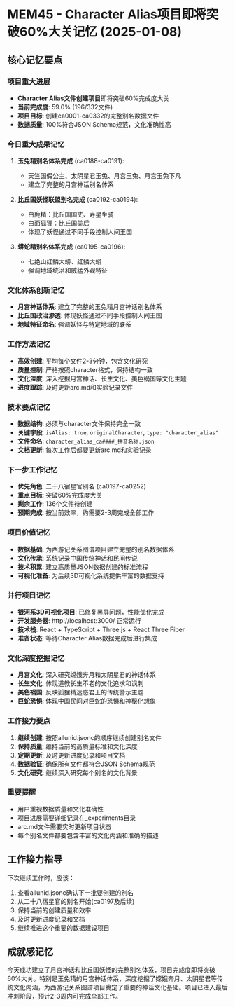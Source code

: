 # MEM45 - Character Alias项目即将突破60%大关记忆 (2025-01-08)

## 核心记忆要点

### 项目重大进展
- **Character Alias文件创建项目**即将突破60%完成度大关
- **当前完成度**: 59.0% (196/332文件)
- **项目目标**: 创建ca0001-ca0332的完整别名数据文件
- **数据质量**: 100%符合JSON Schema规范，文化准确性高

### 今日重大成果记忆
1. **玉兔精别名体系完成** (ca0188-ca0191):
   - 天竺国假公主、太阴星君玉兔、月宫玉兔、月宫玉兔下凡
   - 建立了完整的月宫神话别名体系

2. **比丘国妖怪联盟别名完成** (ca0192-ca0194):
   - 白鹿精：比丘国国丈、寿星坐骑
   - 白面狐狸：比丘国美后
   - 体现了妖怪通过不同手段控制人间王国

3. **蟒蛇精别名体系完成** (ca0195-ca0196):
   - 七绝山红鳞大蟒、红鳞大蟒
   - 强调地域统治和威猛外观特征

### 文化体系创新记忆
- **月宫神话体系**: 建立了完整的玉兔精月宫神话别名体系
- **比丘国政治渗透**: 体现妖怪通过不同手段控制人间王国
- **地域特征命名**: 强调妖怪与特定地域的联系

### 工作方法记忆
- **高效创建**: 平均每个文件2-3分钟，包含文化研究
- **质量控制**: 严格按照character格式，保持结构一致
- **文化深度**: 深入挖掘月宫神话、长生文化、美色祸国等文化主题
- **进度跟踪**: 及时更新arc.md和实验记录文件

### 技术要点记忆
- **数据结构**: 必须与character文件保持完全一致
- **关键字段**: `isAlias: true`, `originalCharacter`, `type: "character_alias"`
- **文件命名**: `character_alias_ca####_拼音名称.json`
- **文档更新**: 每次工作后都要更新arc.md和实验记录

### 下一步工作记忆
- **优先角色**: 二十八宿星官别名 (ca0197-ca0252)
- **重点目标**: 突破60%完成度大关
- **剩余工作**: 136个文件待创建
- **预期完成**: 按当前效率，约需要2-3周完成全部工作

### 项目价值记忆
- **数据基础**: 为西游记关系图谱项目建立完整的别名数据体系
- **文化传承**: 系统记录中国传统神话和民间传说
- **技术积累**: 建立高质量JSON数据创建的标准流程
- **可视化准备**: 为后续3D可视化系统提供丰富的数据支持

### 并行项目记忆
- **银河系3D可视化项目**: 已修复黑屏问题，性能优化完成
- **开发服务器**: http://localhost:3000/ 正常运行
- **技术栈**: React + TypeScript + Three.js + React Three Fiber
- **准备状态**: 等待Character Alias数据完成后进行集成

### 文化深度挖掘记忆
- **月宫文化**: 深入研究嫦娥奔月和太阴星君的神话体系
- **长生文化**: 体现道教长生不老的文化追求和讽刺
- **美色祸国**: 反映狐狸精迷惑君王的传统警示主题
- **巨蛇恐惧**: 体现中国民间对巨蛇的恐惧和神秘化想象

### 工作接力要点
1. **继续创建**: 按照allunid.jsonc的顺序继续创建别名文件
2. **保持质量**: 维持当前的高质量标准和文化深度
3. **定期更新**: 及时更新进度记录和项目文档
4. **数据验证**: 确保所有文件都符合JSON Schema规范
5. **文化研究**: 继续深入研究每个别名的文化背景

### 重要提醒
- 用户重视数据质量和文化准确性
- 项目进展需要详细记录在_experiments目录
- arc.md文件需要实时更新项目状态
- 每个别名文件都要包含丰富的文化内涵和准确的描述

## 工作接力指导
下次继续工作时，应该：
1. 查看allunid.jsonc确认下一批要创建的别名
2. 从二十八宿星官的别名开始(ca0197及后续)
3. 保持当前的创建质量和效率
4. 及时更新进度记录和文档
5. 继续推进这个重要的数据建设项目

## 成就感记忆
今天成功建立了月宫神话和比丘国妖怪的完整别名体系，项目完成度即将突破60%大关。特别是玉兔精的月宫神话体系，深度挖掘了嫦娥奔月、太阴星君等传统文化内涵，为西游记关系图谱项目奠定了重要的神话文化基础。项目已进入最后冲刺阶段，预计2-3周内可完成全部工作。
